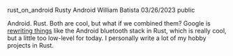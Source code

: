 rust_on_android
Rusty Android
William Batista
03/26/2023
public

Android. Rust. Both are cool, but what if we combined them? 
Google is [rewriting things](https://www.xda-developers.com/google-developing-android-rust/) like the Android bluetooth stack in Rust, which is really cool, but a little too low-level for today. 
I personally write a lot of my hobby projects in Rust.
